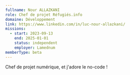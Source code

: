 ```yaml
---
fullname: Nour ALLAZKANI
role: Chef de projet Réfugiés.info
domaine: Développement
link: https://www.linkedin.com/in/luc-nour-allazkani/
missions:
  - start: 2023-09-13
    end: 2025-01-01
    status: independent
    employer: Lamednum
memberType: beta
---
```


Chef de projet numérique, et j'adore le no-code !
